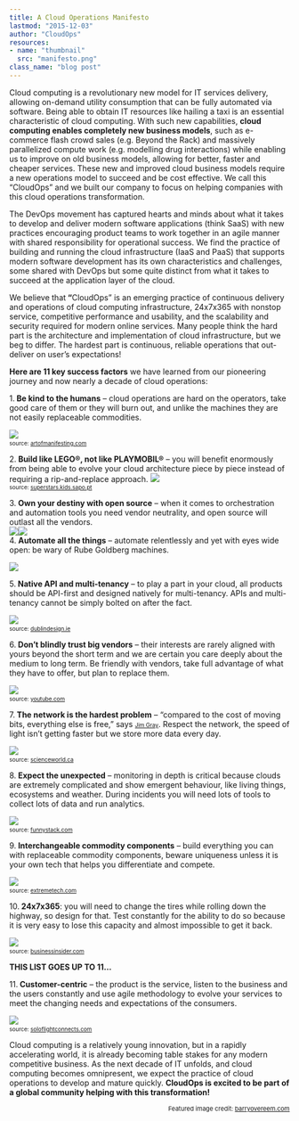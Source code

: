 ```yaml
---
title: A Cloud Operations Manifesto
lastmod: "2015-12-03"
author: "CloudOps"
resources:
- name: "thumbnail"
  src: "manifesto.png"
class_name: "blog post"
---
```


<p><span style="font-weight: 400;">Cloud computing is a revolutionary new model for IT services delivery, allowing on-demand utility consumption that can be fully automated via software. Being able to obtain IT resources like hailing a taxi is an essential characteristic of cloud computing. With such new capabilities, </span><strong>cloud computing enables completely new business models</strong><span style="font-weight: 400;">, such as e-commerce flash crowd sales (e.g. Beyond the Rack) and massively parallelized compute work (e.g. modelling drug interactions) while enabling us to improve on old business models, allowing for better, faster and cheaper services. These new and improved cloud business models </span>require a new operations model<span style="font-weight: 400;"> to succeed and be cost effective. We call this “CloudOps” and we built our company to focus on helping companies with this cloud operations transformation.</span></p>

<p><span style="font-weight: 400;">The </span>DevOps movement<span style="font-weight: 400;"> has captured hearts and minds about what it takes to develop and deliver modern software applications (think SaaS) with new practices encouraging product teams to work together in an agile manner with shared responsibility for operational success. We find the practice of building and running the cloud infrastructure (IaaS and PaaS) that supports modern software development has its own characteristics and challenges, some shared with DevOps but some quite distinct from what it takes to succeed at the application layer of the cloud.</span></p>

<p>We believe that<b> “</b>CloudOps”<span style="font-weight: 400;"> is an emerging practice of continuous delivery and operations of cloud computing infrastructure, 24x7x365 with nonstop service, competitive performance and usability, and the scalability and security required for modern online services. Many people think the hard part is the architecture and implementation of cloud infrastructure, but we beg to differ. The hardest part is continuous, reliable operations that out-deliver on user’s expectations!</span></p>

<p><span style="font-weight: 400;"><strong>Here are 11 key success factors</strong> we have learned from our pioneering journey and now nearly a decade of cloud operations: </span></p>

<p>1.<b> Be kind to the humans</b><span style="font-weight: 400;"><span style="font-weight: 400;"><span style="font-weight: 400;"> – cloud operations are hard on the operators, take good care of them or they will burn out, and unlike the machines they are not easily replaceable commodities.</span></span></span></p>

<img src="/images/blog/post/kindness.jpg" class="main-blog-image">
<span style="font-size: 10px;" ><br> source: <a style="font-size: 10px;" href="http://artofmanifesting.com/uploads/3/5/2/6/3526955/4358811_orig.jpg" target="_blank">artofmanifesting.com</a></span>

<p>2.<b> Build like LEGO®, not like PLAYMOBIL®</b><span style="font-weight: 400;"><span style="font-weight: 400;"> – you will benefit enormously from being able to evolve your cloud architecture piece by piece instead of requiring a rip-and-replace approach.
<img src="/images/blog/post/lego-vs-playmobil.jpg" class="main-blog-image">
<span style="font-size: 10px;"><br> source: <a  style="font-size: 10px;" href="http://superstars.kids.sapo.pt/playmobil-vs-lego/" target="_blank">superstars.kids.sapo.pt</a></span></p>


<p>3.<b> Own your destiny with open source</b><span style="font-weight: 400;"> – when it comes to orchestration and automation tools you need vendor neutrality, and open source will outlast all the vendors.</span><br> <a href="https://cloudstack.apache.org/" target="_blank"><img src="/images/blog/post/apache_cloudstack_with_cloud_monkey-e1396966707935.jpg" class="main-blog-image"></a><a style="text-decoration: none; color: #000000;" href="http://www.openstack.org"><img src="/images/blog/post/openstack-transparent-2.png" class="main-blog-image"></a><br> 4.<b> Automate all the things</b><span style="font-weight: 400;"><span style="font-weight: 400;"> – automate relentlessly and yet with eyes wide open: be wary of Rube Goldberg machines.</span></span></p>


<img src="/images/blog/post/rube.png" class="main-blog-image">
<p>5.<b> Native API and multi-tenancy</b><span style="font-weight: 400;"> – to play a part in your cloud, all products should be API-first and designed natively for multi-tenancy. APIs and multi-tenancy cannot be simply bolted on after the fact.</span></p>

<img src="/images/blog/post/cube.jpg" class="main-blog-image">
<span style="font-size: 10px;"><br> source: <a  style="font-size: 10px;" href="http://www.dublindesign.ie/courses/graphic-design-courses" target="_blank">dublindesign.ie</a></span>

<p>6.<b> Don’t blindly trust big vendors</b><span style="font-weight: 400;"><span style="font-weight: 400;"> – their interests are rarely aligned with yours beyond the short term and we are certain you care deeply about the medium to long term. Be friendly with vendors, take full advantage of what they have to offer, but plan to replace them.</span></span></p>

<img src="/images/blog/post/apple_1984_ad_5.jpg" class="main-blog-image">
<span style="font-size: 10px;"><br> source: <a  style="font-size: 10px;" href="https://www.youtube.com/watch?v=OYecfV3ubP8" target="_blank">youtube.com</a></span>

<p>7.<b> The network is the hardest problem</b><span style="font-weight: 400;"> – “compared to the cost of moving bits, everything else is free,” says <a  style="font-size: 10px;" href="https://en.wikipedia.org/wiki/Jim_Gray_(computer_scientist)" target="_blank">Jim Gray</a>. Respect the network, the speed of light isn’t getting faster but we store more data every day.</span></p>

<img src="/images/blog/post/space_sign_small_2.gif" class="main-blog-image">
<span style="font-size: 10px;"><br> source: <a  style="font-size: 10px;" href="http://www.scienceworld.ca/blog/cosmic-speed-limit-why-cant-we-travel-light-speed" target="_blank">scienceworld.ca</a></span>

<p>8.<b> Expect the unexpected</b><span style="font-weight: 400;"> – monitoring in depth is critical because clouds are extremely complicated and show emergent behaviour, like living things, ecosystems and weather. During incidents you will need lots of tools to collect lots of data and run analytics.</span></p>

<img src="/images/blog/post/Surprise-monkey.jpg" class="main-blog-image">
<span style="font-size: 10px;"><br> source: <a  style="font-size: 10px;" href="http://funnystack.com/2014/04/23/surprised-funny-scared-monkey/" target="_blank">funnystack.com</a></span>

<p>9.<b> Interchangeable commodity components</b><span style="font-weight: 400;"> – build everything you can with replaceable commodity components, beware uniqueness unless it is your own tech that helps you differentiate and compete.</span></p>

<img src="/images/blog/post/modular-components.jpg" class="main-blog-image">
<span style="font-size: 10px;"><br> source: <a  style="font-size: 10px;" href="http://www.extremetech.com/computing/193256-googles-project-ara-pushes-ahead-with-new-modular-smartphone-prototype" target="_blank">extremetech.com</a></span>

<p>10.<b> 24x7x365</b><span style="font-weight: 400;">: you will need to change the tires while rolling down the highway, so design for that. Test constantly for the ability to do so because it is very easy to lose this capacity and almost impossible to get it back.</span></p>

<a href="https://www.citylab.com/life/2013/09/so-apparently-its-cool-hang-out-moving-tilted-cars-saudi-arabia-now/7015/"><img src="/images/blog/post/change-tires-while-driving.jpg" class="main-blog-image"></a>
<span style="font-size: 10px;"><br> source: <a  style="font-size: 10px;" href="http://www.businessinsider.com/saudi-arabia-sidewall-skiing-2013-4" target="_blank">businessinsider.com</a></span>

<p><b>THIS LIST GOES UP TO 11… </b></p>

<p>11.<b> Customer-centric</b><span style="font-weight: 400;"><span style="font-weight: 400;"> – the product is the service, listen to the business and the users constantly and use agile methodology to evolve your services to meet the changing needs and expectations of the consumers.</span></span></p>

<img src="/images/blog/post/feedback.jpeg" class="main-blog-image">
<span style="font-size: 10px;"><br> source: <a  style="font-size: 10px;"href="http://soloflightconnects.com/page/3" target="_blank">soloflightconnects.com</a></span>

<p><span style="font-weight: 400;">Cloud computing is a relatively young innovation, but in a rapidly accelerating world, it is already becoming table stakes for any modern competitive business. As the next decade of IT unfolds, and cloud computing becomes omnipresent, we expect the practice of cloud operations to develop and mature quickly. <strong>CloudOps is excited to be part of a global community helping with this transformation!</strong></span></p>

<p style="font-size: 11px; text-align: right;">Featured image credit: <a style="font-size: 11px;" href="http://www.barryovereem.com/the-spotify-agile-manifesto/">barryovereem.com</a></p>